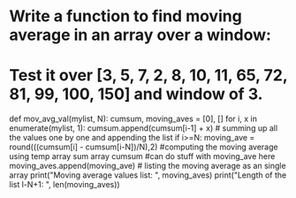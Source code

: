 # Write a function to find moving average in an array over a window:
# Test it over [3, 5, 7, 2, 8, 10, 11, 65, 72, 81, 99, 100, 150] and window of 3.



def mov_avg_val(mylist, N):
    cumsum, moving_aves = [0], []
    for i, x in enumerate(mylist, 1):
        cumsum.append(cumsum[i-1] + x) # summing up all the values one by one and appending the list
        if i>=N:
            moving_ave = round(((cumsum[i] - cumsum[i-N])/N),2) #computing the moving average using temp array sum array cumsum
            #can do stuff with moving_ave here
            moving_aves.append(moving_ave) # listing the moving average as an single array
    print("Moving average values list: ", moving_aves)
    print("Length of the list l-N+1: ", len(moving_aves))
